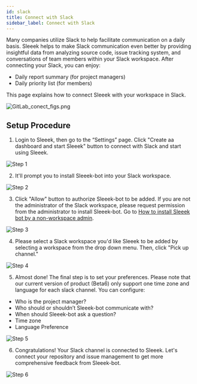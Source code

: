 ```yaml
---
id: slack
title: Connect with Slack
sidebar_label: Connect with Slack
---
```



Many companies utilize Slack to help facilitate communication on a daily basis. Sleeek helps to make Slack communication even better by providing insightful data from analyzing source code, issue tracking system, and conversations of team members within your Slack workspace. After connecting your Slack, you can enjoy:

* Daily report summary (for project managers) 
* Daily priority list (for members) 

This page explains how to connect Sleeek with your workspace in Slack. 


![GitLab_conect_figs.png](../../img/docs/integration/slack/Slack_conect_figs.png)

## Setup Procedure

1. Login to Sleeek, then go to the “Settings” page. Click "Create aa dashboard and start Sleeek" button to connect with Slack and start using Sleeek. 

![Step 1](../../img/docs/integration/slack/step1.png)


2. It'll prompt you to install Sleeek-bot into your Slack workspace. 

![Step 2](../../img/docs/integration/slack/step2.png)


3. Click "Allow" button to authorize Sleeek-bot to be added. If you are not the administrator of the Slack workspace, please request permission from the administrator to install Sleeek-bot. Go to [How to install Sleeek bot by a non-workspace admin](https://help.sleeek.io/integration/how-to-install-sleeek-bot-by-a-nonworkspace-admin).

![Step 3](../../img/docs/integration/slack/step3.1.png)


4. Please select a Slack workspace you'd like Sleeek to be added by selecting a workspace from the drop down menu. Then, click "Pick up channel." 

![Step 4](../../img/docs/integration/slack/step4.png)


5. Almost done! The final step is to set your preferences. Please note that our current version of product (Beta6) only support one time zone and language for each slack channel. You can configure:

* Who is the project manager?
* Who should or shouldn’t Sleeek-bot communicate with? 
* When should Sleeek-bot ask a question? 
* Time zone 
* Language Preference 


![Step 5](../../img/docs/integration/slack/step5.png)


6. Congratulations! Your Slack channel is connected to Sleeek. Let's connect your repository and issue management to get more comprehensive feedback from Sleeek-bot. 

![Step 6](../../img/docs/integration/slack/step6.png)
